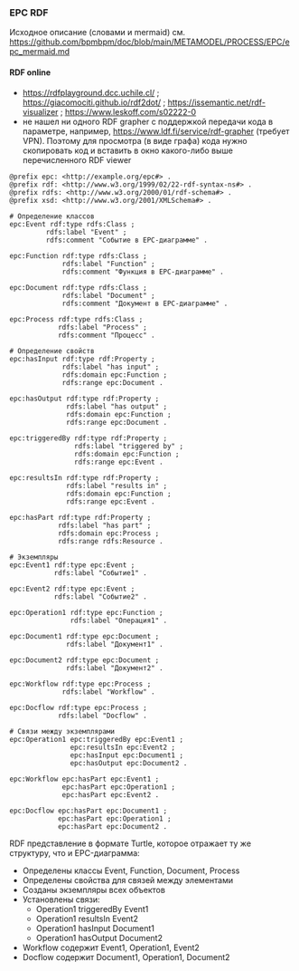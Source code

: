 ### EPC RDF
Исходное описание (словами и mermaid) см. https://github.com/bpmbpm/doc/blob/main/METAMODEL/PROCESS/EPC/epc_mermaid.md

#### RDF online
- https://rdfplayground.dcc.uchile.cl/ ; https://giacomociti.github.io/rdf2dot/ ; https://issemantic.net/rdf-visualizer ; https://www.leskoff.com/s02222-0
- не нашел ни одного RDF grapher с поддержкой передачи кода в параметре, например, https://www.ldf.fi/service/rdf-grapher (требует VPN). Поэтому для просмотра (в виде графа) кода нужно скопировать код и вставить в окно какого-либо выше перечисленного RDF viewer 

```
@prefix epc: <http://example.org/epc#> .
@prefix rdf: <http://www.w3.org/1999/02/22-rdf-syntax-ns#> .
@prefix rdfs: <http://www.w3.org/2000/01/rdf-schema#> .
@prefix xsd: <http://www.w3.org/2001/XMLSchema#> .

# Определение классов
epc:Event rdf:type rdfs:Class ;
         rdfs:label "Event" ;
         rdfs:comment "Событие в EPC-диаграмме" .

epc:Function rdf:type rdfs:Class ;
             rdfs:label "Function" ;
             rdfs:comment "Функция в EPC-диаграмме" .

epc:Document rdf:type rdfs:Class ;
             rdfs:label "Document" ;
             rdfs:comment "Документ в EPC-диаграмме" .

epc:Process rdf:type rdfs:Class ;
            rdfs:label "Process" ;
            rdfs:comment "Процесс" .

# Определение свойств
epc:hasInput rdf:type rdf:Property ;
             rdfs:label "has input" ;
             rdfs:domain epc:Function ;
             rdfs:range epc:Document .

epc:hasOutput rdf:type rdf:Property ;
              rdfs:label "has output" ;
              rdfs:domain epc:Function ;
              rdfs:range epc:Document .

epc:triggeredBy rdf:type rdf:Property ;
                rdfs:label "triggered by" ;
                rdfs:domain epc:Function ;
                rdfs:range epc:Event .

epc:resultsIn rdf:type rdf:Property ;
              rdfs:label "results in" ;
              rdfs:domain epc:Function ;
              rdfs:range epc:Event .

epc:hasPart rdf:type rdf:Property ;
            rdfs:label "has part" ;
            rdfs:domain epc:Process ;
            rdfs:range rdfs:Resource .

# Экземпляры
epc:Event1 rdf:type epc:Event ;
           rdfs:label "Событие1" .

epc:Event2 rdf:type epc:Event ;
           rdfs:label "Событие2" .

epc:Operation1 rdf:type epc:Function ;
               rdfs:label "Операция1" .

epc:Document1 rdf:type epc:Document ;
              rdfs:label "Документ1" .

epc:Document2 rdf:type epc:Document ;
              rdfs:label "Документ2" .

epc:Workflow rdf:type epc:Process ;
             rdfs:label "Workflow" .

epc:Docflow rdf:type epc:Process ;
            rdfs:label "Docflow" .

# Связи между экземплярами
epc:Operation1 epc:triggeredBy epc:Event1 ;
               epc:resultsIn epc:Event2 ;
               epc:hasInput epc:Document1 ;
               epc:hasOutput epc:Document2 .

epc:Workflow epc:hasPart epc:Event1 ;
             epc:hasPart epc:Operation1 ;
             epc:hasPart epc:Event2 .

epc:Docflow epc:hasPart epc:Document1 ;
            epc:hasPart epc:Operation1 ;
            epc:hasPart epc:Document2 .
```

RDF представление в формате Turtle, которое отражает ту же структуру, что и EPC-диаграмма:
- Определены классы Event, Function, Document, Process
- Определены свойства для связей между элементами
- Созданы экземпляры всех объектов
- Установлены связи:
  - Operation1 triggeredBy Event1
  - Operation1 resultsIn Event2
  - Operation1 hasInput Document1
  - Operation1 hasOutput Document2
- Workflow содержит Event1, Operation1, Event2
- Docflow содержит Document1, Operation1, Document2

